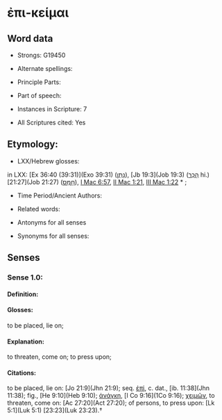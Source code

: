 # ἐπι-κείμαι 

<!-- Status: S2=NeedsEdits -->
<!-- Lexica used for edits:   -->

## Word data

* Strongs: G19450

* Alternate spellings:



* Principle Parts: 


* Part of speech: 


* Instances in Scripture: 7

* All Scriptures cited: Yes

## Etymology: 


* LXX/Hebrew glosses: 

in LXX: [Ex 36:40 (39:31)](Exo 39:31) ([נָתַן](//en-uhl/H5414)), [Jb 19:3](Job 19:3) ([הָכַר](//en-uhl/H1970) hi.) [21:27](Job 21:27) ([חָמַס](//en-uhl/H2554)), [I Mac 6:57](1Macc.6.57), [II Mac 1:21](2Macc.1.21), [III Mac 1:22](3Macc.1.22) * ;

* Time Period/Ancient Authors: 


* Related words: 

* Antonyms for all senses

* Synonyms for all senses: 


## Senses 


### Sense  1.0: 

#### Definition: 

#### Glosses: 

to be placed, lie on; 

#### Explanation: 

to threaten, come on; 
to press upon; 

#### Citations: 

to be placed, lie on: [Jo 21:9](Jhn 21:9); seq. [ἐπί](), c. dat., [ib. 11:38](Jhn 11:38); fig., [He 9:10](Heb 9:10); [ἀνάγκη](), [I Co 9:16](1Co 9:16); [χειμῶν](), to threaten, come on: [Ac 27:20](Act 27:20); of persons, to press upon: [Lk 5:1](Luk 5:1) [23:23](Luk 23:23).†
